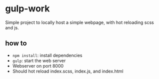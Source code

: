 # gulp-work

Simple project to locally host a simple webpage, with hot reloading scss and js.


## how to
- `npm install`: install dependencies
- `gulp`: start the web server
- Webserver on port 8000
- Should hot reload index.scss, index.js, and index.html
